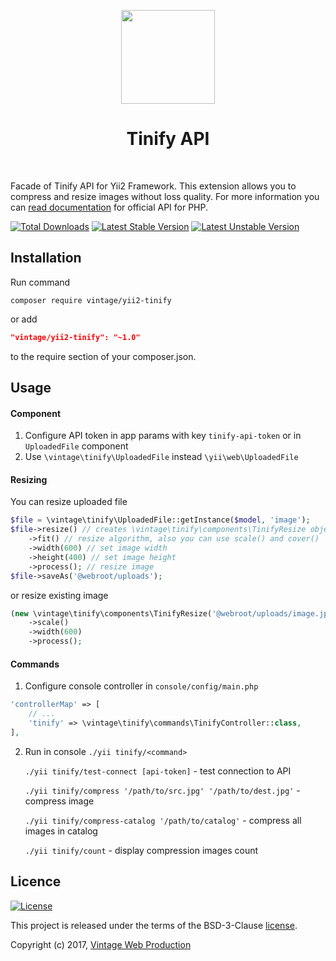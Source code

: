 <p align="center">
    <a href="https://tinypng.com/" target="_blank">
        <img src="https://tinypng.com/images/social/website.jpg" height="150px">
    </a>
    <h1 align="center">Tinify API</h1>
    <br>
</p>

Facade of Tinify API for Yii2 Framework. This extension allows you to compress and resize images without loss quality.
For more information you can [read documentation](https://tinypng.com/developers/reference/php) for official API for PHP.

[![Total Downloads](https://poser.pugx.org/vintage/yii2-tinify/downloads)](https://packagist.org/packages/vintage/yii2-tinify)
[![Latest Stable Version](https://poser.pugx.org/vintage/yii2-tinify/v/stable)](https://packagist.org/packages/vintage/yii2-tinify)
[![Latest Unstable Version](https://poser.pugx.org/vintage/yii2-tinify/v/unstable)](https://packagist.org/packages/vintage/yii2-tinify)

Installation
------------
Run command
```
composer require vintage/yii2-tinify
```
or add
```json
"vintage/yii2-tinify": "~1.0"
```
to the require section of your composer.json.

Usage
-----
#### Component
1. Configure API token in app params with key `tinify-api-token` or in `UploadedFile` component
2. Use `\vintage\tinify\UploadedFile` instead `\yii\web\UploadedFile`

#### Resizing
You can resize uploaded file
```php
$file = \vintage\tinify\UploadedFile::getInstance($model, 'image');
$file->resize() // creates \vintage\tinify\components\TinifyResize object
    ->fit() // resize algorithm, also you can use scale() and cover()
    ->width(600) // set image width
    ->height(400) // set image height
    ->process(); // resize image
$file->saveAs('@webroot/uploads');
```

or resize existing image
```php
(new \vintage\tinify\components\TinifyResize('@webroot/uploads/image.jpg'))
    ->scale()
    ->width(600)
    ->process();
```

#### Commands
1. Configure console controller in `console/config/main.php`
```php
'controllerMap' => [
    // ...
    'tinify' => \vintage\tinify\commands\TinifyController::class,
],
```
2. Run in console `./yii tinify/<command>`

    `./yii tinify/test-connect [api-token]` - test connection to API
    
    `./yii tinify/compress '/path/to/src.jpg' '/path/to/dest.jpg'` - compress image
    
    `./yii tinify/compress-catalog '/path/to/catalog'` - compress all images in catalog
    
    `./yii tinify/count` - display compression images count

Licence
-------
[![License](https://poser.pugx.org/vintage/yii2-tinify/license)](https://packagist.org/packages/vintage/yii2-tinify)

This project is released under the terms of the BSD-3-Clause [license](LICENSE).

Copyright (c) 2017, [Vintage Web Production](https://vintage.com.ua/)

